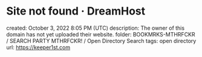 # Site not found · DreamHost

created: October 3, 2022 8:05 PM (UTC)
description: The owner of this domain has not yet uploaded their website.
folder: BOOKMRKS-MTHRFCKR / SEARCH PARTY MTHRFCKR! / Open Directory Search
tags: open directory
url: https://keeper1st.com
